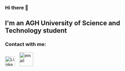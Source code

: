 ### Hi there 👋

## I'm an AGH University of Science and Technology student

### Contact with me:
[<img style='padding-right:10px;' alt='Linkedin' width='33px' src='https://cdns.iconmonstr.com/wp-content/assets/preview/2012/240/iconmonstr-linkedin-3.png' />][Linkedin]
[<img style='padding-right:10px;' alt='email' width='46px' src='https://cdn.onlinewebfonts.com/svg/img_62174.png' />][email]


<!--
**K0nicki/K0nicki** is a ✨ _special_ ✨ repository because its `README.md` (this file) appears on your GitHub profile.

Here are some ideas to get you started:

- 🔭 I’m currently working on ...
- 🌱 I’m currently learning ...
- 👯 I’m looking to collaborate on ...
- 🤔 I’m looking for help with ...
- 💬 Ask me about ...
- 📫 How to reach me: ...
- 😄 Pronouns: ...
- ⚡ Fun fact: ...
-->

[Linkedin]: https://linkedin.com/in/konickik
[email]: mailto:konicki.konrad@onet.pl
